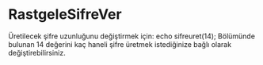 # RastgeleSifreVer
Üretilecek şifre uzunluğunu değiştirmek için:
  echo sifreuret(14);
Bölümünde bulunan 14 değerini kaç haneli şifre üretmek istediğinize bağlı olarak değiştirebilirsiniz.
